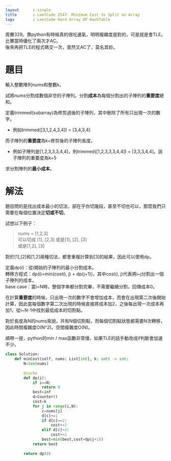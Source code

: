 ```yaml
--- 
layout      : single
title       : LeetCode 2547. Minimum Cost to Split an Array
tags        : LeetCode Hard Array DP HashTable
---
```

周賽329。靠python有時候真的很吃運氣，明明複雜度是對的，可是就是會TLE。比賽當時優化了兩次才AC。  
後來再把TLE的程式碼交一次，竟然又AC了，莫名其妙。  

# 題目
輸入整數陣列nums和整數k。  

試將nums分割成數個非空的子陣列。分割**成本**為每個分割出的子陣列的**重要度**總和。  

定義trimmed(subarray)為修剪過後的子陣列，其中刪除了所有只出現一次的數字。  
- 例如trimmed([3,1,2,4,3,4]) = [3,4,3,4]  

而子陣列的**重要度**為k+修剪後的子陣列長度。  
- 例如子陣列是[1,2,3,3,3,4,4]，則trimmed([1,2,3,3,3,4,4]) = [3,3,3,4,4]。該子陣列的重要度為k+5  

求分割陣列的**最小成本**。  

# 解法
題目問的是找出成本最小的切法，部在乎你切幾段，甚至不切也可以，那麼我們只需要在每個位置決定**切或不切**。  

試想以下例子：  
> nums = [1,2,3]  
> 可以切成 [1], [2,3]
> 或是[1], [2], [3]  
> 或是[1,2], [3]  

對於[1],[2]和[1,2]兩種切法，都會重複計算到[3]的結果，因此可以使用dp。  

定義dp(i)：從i開始的子陣列的最小分割成本。  
轉移方程式：dp(i)=min(cost(i, j) + dp(j+1))，其中cost(i, j)代表將i\~j分割出一個子陣列的成本。  
base case：當i=N時，整個字串都分割完畢，不需要繼續分割，回傳成本0。  

在計算**重要度**的時候，只出現一次的數字不會增加成本，而會在出現第二次後開始計算，因此當每個數字第二次出現的時候直接將成本加2，之後每出現一次成本再加1，從i\~N-1中找到最低成本的切割點。  

對於長度為N的nums來說，共有N個切割點，而每個切割點狀態都需要N次轉移，因此時間複雜度O(N^2)。空間複雜度O(N)。  

順帶一提，python的min / max函數非常慢，如果TLE的話手動改成if判斷會加速不少。  
 
```python
class Solution:
    def minCost(self, nums: List[int], k: int) -> int:
        N=len(nums)
        
        @cache
        def dp(i):
            if i==N:
                return 0
            best=inf
            d=Counter()
            cost=k
            for j in range(i,N):
                c=nums[j]
                d[c]+=1
                if d[c]==2:
                    cost+=2
                elif d[c]>2:
                    cost+=1
                best=min(best,cost+dp(j+1))
            return best
        
        return dp(0)
```
